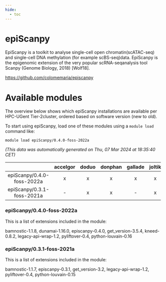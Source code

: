 ```yaml
---
hide:
  - toc
---
```


epiScanpy
=========


EpiScanpy is a toolkit to analyse single-cell open chromatin(scATAC-seq) and single-cell DNA methylation (for example scBS-seq)data. EpiScanpy is the epigenomic extension of the very popular scRNA-seqanalysis tool Scanpy (Genome Biology, 2018) [Wolf18].

https://github.com/colomemaria/episcanpy
# Available modules


The overview below shows which epiScanpy installations are available per HPC-UGent Tier-2cluster, ordered based on software version (new to old).

To start using epiScanpy, load one of these modules using a `module load` command like:

```shell
module load epiScanpy/0.4.0-foss-2022a
```

*(This data was automatically generated on Thu, 07 Mar 2024 at 18:35:40 CET)*  

| |accelgor|doduo|donphan|gallade|joltik|skitty|
| :---: | :---: | :---: | :---: | :---: | :---: | :---: |
|epiScanpy/0.4.0-foss-2022a|x|x|x|x|x|x|
|epiScanpy/0.3.1-foss-2021a|-|x|x|-|x|x|


### epiScanpy/0.4.0-foss-2022a

This is a list of extensions included in the module:

bamnostic-1.1.8, dunamai-1.16.0, episcanpy-0.4.0, get_version-3.5.4, kneed-0.8.2, legacy-api-wrap-1.2, pyliftover-0.4, python-louvain-0.16

### epiScanpy/0.3.1-foss-2021a

This is a list of extensions included in the module:

bamnostic-1.1.7, episcanpy-0.3.1, get_version-3.2, legacy-api-wrap-1.2, pyliftover-0.4, python-louvain-0.15